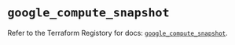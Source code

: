 # `google_compute_snapshot`

Refer to the Terraform Registory for docs: [`google_compute_snapshot`](https://registry.terraform.io/providers/hashicorp/google-beta/4.81.0/docs/resources/google_compute_snapshot).
